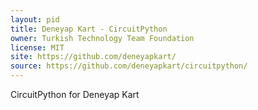 ```yaml
---
layout: pid
title: Deneyap Kart - CircuitPython
owner: Turkish Technology Team Foundation
license: MIT
site: https://github.com/deneyapkart/
source: https://github.com/deneyapkart/circuitpython/
---
```

CircuitPython for Deneyap Kart
